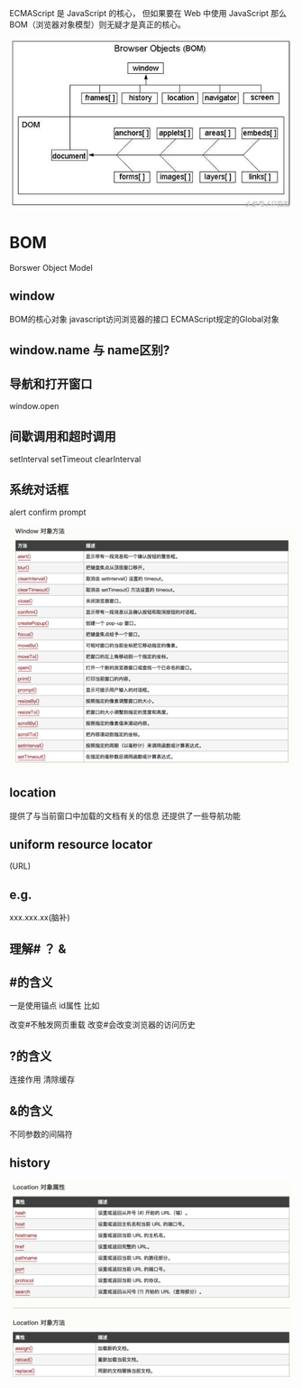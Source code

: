 ECMAScript 是 JavaScript 的核心，
但如果要在 Web 中使用 JavaScript
那么 BOM（浏览器对象模型）则无疑才是真正的核心。

![](assets/js/bom.png)

# BOM
Borswer Object Model

## window
BOM的核心对象
javascript访问浏览器的接口
ECMAScript规定的Global对象


## window.name 与 name区别?

## 导航和打开窗口
window.open

## 间歇调用和超时调用
setInterval
setTimeout
clearInterval

## 系统对话框
alert
confirm
prompt

![](assets/js/window.png)

## location
提供了与当前窗口中加载的文档有关的信息
还提供了一些导航功能

## uniform resource locator
(URL)

## e.g.
xxx.xxx.xx(脑补)

## 理解# ？ &

## #的含义
一是使用锚点
id属性
比如<div id="print">

改变#不触发网页重载
改变#会改变浏览器的访问历史

## ?的含义
连接作用
清除缓存

## &的含义
不同参数的间隔符

## history

![](assets/js/location.png)




